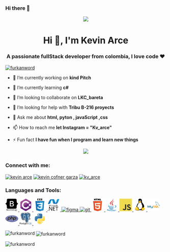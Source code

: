 ### Hi there 👋
<div id="header" align="center">

  <img src="https://media.giphy.com/media/1wMymS80bIjWHFoV1V/giphy.gif" style="width: 400px;" style="height: 800px;"  >
</div>

<h1 align="center">Hi 👋, I'm Kevin Arce</h1>
<h3 align="center">A passionate fullStack developer from colombia, I love code ❤️</h3>

<p align="left"> <a href="https://github.com/ryo-ma/github-profile-trophy"><img src="https://github-profile-trophy.vercel.app/?username=furkanword" alt="furkanword" /></a> </p>

- 🔭 I’m currently working on **kind Pitch**

- 🌱 I’m currently learning **c#**

- 👯 I’m looking to collaborate on **LKC_bareta**

- 🤝 I’m looking for help with **Tribu B-216 proyects**

- 💬 Ask me about **html, pyton , javaScript ,css**

- 📫 How to reach me **let Instagram = "Kv_arce"**

- ⚡ Fun fact **I have fun when I program and learn new things**

<div id="header" align="center">
<img src="https://media.giphy.com/media/5P5PHB5EYs2ys/giphy.gif" style="width: 500px;">
</div>


<h3 align="left">Connect with me:</h3>
<p align="left">
<a href="https://linkedin.com/in/kevin arce" target="blank"><img align="center" src="https://raw.githubusercontent.com/rahuldkjain/github-profile-readme-generator/master/src/images/icons/Social/linked-in-alt.svg" alt="kevin arce" height="30" width="40" /></a>
<a href="https://fb.com/kevin cofner garza" target="blank"><img align="center" src="https://raw.githubusercontent.com/rahuldkjain/github-profile-readme-generator/master/src/images/icons/Social/facebook.svg" alt="kevin cofner garza" height="30" width="40" /></a>
<a href="https://instagram.com/kv_arce" target="blank"><img align="center" src="https://raw.githubusercontent.com/rahuldkjain/github-profile-readme-generator/master/src/images/icons/Social/instagram.svg" alt="kv_arce" height="30" width="40" /></a>
</p>

<h3 align="left">Languages and Tools:</h3>
<p align="left"> <a href="https://getbootstrap.com" target="_blank" rel="noreferrer"> <img src="https://raw.githubusercontent.com/devicons/devicon/master/icons/bootstrap/bootstrap-plain-wordmark.svg" alt="bootstrap" width="40" height="40"/> </a> <a href="https://www.w3schools.com/cs/" target="_blank" rel="noreferrer"> <img src="https://raw.githubusercontent.com/devicons/devicon/master/icons/csharp/csharp-original.svg" alt="csharp" width="40" height="40"/> </a> <a href="https://www.w3schools.com/css/" target="_blank" rel="noreferrer"> <img src="https://raw.githubusercontent.com/devicons/devicon/master/icons/css3/css3-original-wordmark.svg" alt="css3" width="40" height="40"/> </a> <a href="https://dotnet.microsoft.com/" target="_blank" rel="noreferrer"> <img src="https://raw.githubusercontent.com/devicons/devicon/master/icons/dot-net/dot-net-original-wordmark.svg" alt="dotnet" width="40" height="40"/> </a> <a href="https://www.figma.com/" target="_blank" rel="noreferrer"> <img src="https://www.vectorlogo.zone/logos/figma/figma-icon.svg" alt="figma" width="40" height="40"/> </a> <a href="https://git-scm.com/" target="_blank" rel="noreferrer"> <img src="https://www.vectorlogo.zone/logos/git-scm/git-scm-icon.svg" alt="git" width="40" height="40"/> </a> <a href="https://www.w3.org/html/" target="_blank" rel="noreferrer"> <img src="https://raw.githubusercontent.com/devicons/devicon/master/icons/html5/html5-original-wordmark.svg" alt="html5" width="40" height="40"/> </a> <a href="https://www.java.com" target="_blank" rel="noreferrer"> <img src="https://raw.githubusercontent.com/devicons/devicon/master/icons/java/java-original.svg" alt="java" width="40" height="40"/> </a> <a href="https://developer.mozilla.org/en-US/docs/Web/JavaScript" target="_blank" rel="noreferrer"> <img src="https://raw.githubusercontent.com/devicons/devicon/master/icons/javascript/javascript-original.svg" alt="javascript" width="40" height="40"/> </a> <a href="https://www.linux.org/" target="_blank" rel="noreferrer"> <img src="https://raw.githubusercontent.com/devicons/devicon/master/icons/linux/linux-original.svg" alt="linux" width="40" height="40"/> </a> <a href="https://www.mysql.com/" target="_blank" rel="noreferrer"> <img src="https://raw.githubusercontent.com/devicons/devicon/master/icons/mysql/mysql-original-wordmark.svg" alt="mysql" width="40" height="40"/> </a> <a href="https://www.php.net" target="_blank" rel="noreferrer"> <img src="https://raw.githubusercontent.com/devicons/devicon/master/icons/php/php-original.svg" alt="php" width="40" height="40"/> </a> <a href="https://www.postgresql.org" target="_blank" rel="noreferrer"> <img src="https://raw.githubusercontent.com/devicons/devicon/master/icons/postgresql/postgresql-original-wordmark.svg" alt="postgresql" width="40" height="40"/> </a> <a href="https://www.python.org" target="_blank" rel="noreferrer"> <img src="https://raw.githubusercontent.com/devicons/devicon/master/icons/python/python-original.svg" alt="python" width="40" height="40"/> </a> </p>

<p><img align="left" src="https://github-readme-stats.vercel.app/api/top-langs?username=furkanword&show_icons=true&locale=en&layout=compact" alt="furkanword" /></p>

<p>&nbsp;<img align="center" src="https://github-readme-stats.vercel.app/api?username=furkanword&show_icons=true&locale=en" alt="furkanword" /></p>

<p><img align="center" src="https://github-readme-streak-stats.herokuapp.com/?user=furkanword&" alt="furkanword" /></p>



